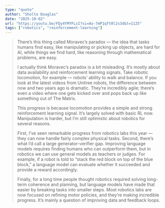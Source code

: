 ```yaml
---
type: "quote"
author: "Sholto Douglas"
date: "2025-10-02"
url: "https://youtu.be/FQy4YMYFLsI?si=Ao-7mP1qft0l2s3d&t=1125"
tags: ["robotics", "reinforcement-learning"]
---
```


> There’s this thing called Moravec’s paradox — the idea that tasks humans find easy, like manipulating or picking up objects, are hard for AI, while things we find hard, like reasoning through mathematical problems, are easy.
>
> I actually think Moravec’s paradox is a bit misleading. It’s mostly about data availability and reinforcement learning signals. Take robotic locomotion, for example — robots’ ability to walk and balance. If you look at the latest videos from Unitree robots, the difference between now and two years ago is dramatic. They’re incredibly agile; there’s even a video where one gets kicked over and pops back up like something out of The Matrix.
>
> This progress is because locomotion provides a simple and strong reinforcement learning signal. It’s largely solved with basic RL now. Manipulation is harder, but I’m still optimistic about robotics for several reasons.
>
> First, I’ve seen remarkable progress from robotics labs this year — they can now handle fairly complex physical tasks. Second, there’s what I’d call a large generator–verifier gap. Improving language models requires finding humans who can outperform them, but in robotics we can use general models as teachers or judges. For example, if a robot is told to “stack the red block on top of the blue block,” a language model can evaluate whether it succeeded and provide a reward accordingly.
>
> Finally, for a long time people thought robotics required solving long-term coherence and planning, but language models have made that easier by breaking tasks into smaller steps. Most robotics labs are now focused on refining motor policies, and they’re making incredible progress. It’s mainly a question of improving data and feedback loops.
